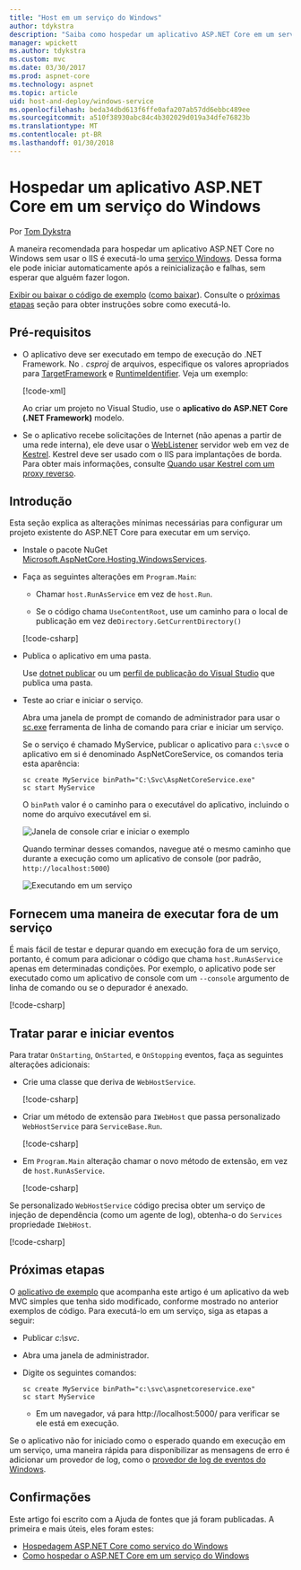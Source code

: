 ```yaml
---
title: "Host em um serviço do Windows"
author: tdykstra
description: "Saiba como hospedar um aplicativo ASP.NET Core em um serviço do Windows."
manager: wpickett
ms.author: tdykstra
ms.custom: mvc
ms.date: 03/30/2017
ms.prod: aspnet-core
ms.technology: aspnet
ms.topic: article
uid: host-and-deploy/windows-service
ms.openlocfilehash: beda34dbd613f6ffe0afa207ab57dd6ebbc489ee
ms.sourcegitcommit: a510f38930abc84c4b302029d019a34dfe76823b
ms.translationtype: MT
ms.contentlocale: pt-BR
ms.lasthandoff: 01/30/2018
---
```

# <a name="host-an-aspnet-core-app-in-a-windows-service"></a>Hospedar um aplicativo ASP.NET Core em um serviço do Windows

Por [Tom Dykstra](https://github.com/tdykstra)

A maneira recomendada para hospedar um aplicativo ASP.NET Core no Windows sem usar o IIS é executá-lo uma [serviço Windows](https://docs.microsoft.com/dotnet/framework/windows-services/introduction-to-windows-service-applications). Dessa forma ele pode iniciar automaticamente após a reinicialização e falhas, sem esperar que alguém fazer logon.

[Exibir ou baixar o código de exemplo](https://github.com/aspnet/Docs/tree/master/aspnetcore/host-and-deploy/windows-service/sample) ([como baixar](xref:tutorials/index#how-to-download-a-sample)). Consulte o [próximas etapas](#next-steps) seção para obter instruções sobre como executá-lo.

## <a name="prerequisites"></a>Pré-requisitos

* O aplicativo deve ser executado em tempo de execução do .NET Framework.  No *. csproj* de arquivos, especifique os valores apropriados para [TargetFramework](https://docs.microsoft.com/nuget/schema/target-frameworks) e [RuntimeIdentifier](https://docs.microsoft.com/dotnet/articles/core/rid-catalog). Veja um exemplo:

  [!code-xml[](windows-service/sample/AspNetCoreService.csproj?range=3-6)]

  Ao criar um projeto no Visual Studio, use o **aplicativo do ASP.NET Core (.NET Framework)** modelo.

* Se o aplicativo recebe solicitações de Internet (não apenas a partir de uma rede interna), ele deve usar o [WebListener](xref:fundamentals/servers/weblistener) servidor web em vez de [Kestrel](xref:fundamentals/servers/kestrel).  Kestrel deve ser usado com o IIS para implantações de borda.  Para obter mais informações, consulte [Quando usar Kestrel com um proxy reverso](xref:fundamentals/servers/kestrel#when-to-use-kestrel-with-a-reverse-proxy).

## <a name="getting-started"></a>Introdução

Esta seção explica as alterações mínimas necessárias para configurar um projeto existente do ASP.NET Core para executar em um serviço.

* Instale o pacote NuGet [Microsoft.AspNetCore.Hosting.WindowsServices](https://www.nuget.org/packages/Microsoft.AspNetCore.Hosting.WindowsServices/).

* Faça as seguintes alterações em `Program.Main`:
  
  * Chamar `host.RunAsService` em vez de `host.Run`.
  
  * Se o código chama `UseContentRoot`, use um caminho para o local de publicação em vez de`Directory.GetCurrentDirectory()` 
  
  [!code-csharp[](windows-service/sample/Program.cs?name=ServiceOnly&highlight=3-4,8,14)]

* Publica o aplicativo em uma pasta.

  Use [dotnet publicar](https://docs.microsoft.com/dotnet/articles/core/tools/dotnet-publish) ou um [perfil de publicação do Visual Studio](xref:host-and-deploy/visual-studio-publish-profiles) que publica uma pasta.

* Teste ao criar e iniciar o serviço.

  Abra uma janela de prompt de comando de administrador para usar o [sc.exe](https://technet.microsoft.com/library/bb490995) ferramenta de linha de comando para criar e iniciar um serviço.  
  
  Se o serviço é chamado MyService, publicar o aplicativo para `c:\svc`e o aplicativo em si é denominado AspNetCoreService, os comandos teria esta aparência:

  ```console
  sc create MyService binPath="C:\Svc\AspNetCoreService.exe"
  sc start MyService
  ```

  O `binPath` valor é o caminho para o executável do aplicativo, incluindo o nome do arquivo executável em si.

  ![Janela de console criar e iniciar o exemplo](windows-service/_static/create-start.png)

  Quando terminar desses comandos, navegue até o mesmo caminho que durante a execução como um aplicativo de console (por padrão, `http://localhost:5000`)

  ![Executando em um serviço](windows-service/_static/running-in-service.png)


## <a name="provide-a-way-to-run-outside-of-a-service"></a>Fornecem uma maneira de executar fora de um serviço

É mais fácil de testar e depurar quando em execução fora de um serviço, portanto, é comum para adicionar o código que chama `host.RunAsService` apenas em determinadas condições.  Por exemplo, o aplicativo pode ser executado como um aplicativo de console com um `--console` argumento de linha de comando ou se o depurador é anexado.

[!code-csharp[](windows-service/sample/Program.cs?name=ServiceOrConsole)]

## <a name="handle-stopping-and-starting-events"></a>Tratar parar e iniciar eventos

Para tratar `OnStarting`, `OnStarted`, e `OnStopping` eventos, faça as seguintes alterações adicionais:

* Crie uma classe que deriva de `WebHostService`.

  [!code-csharp[](windows-service/sample/CustomWebHostService.cs?name=NoLogging)]

* Criar um método de extensão para `IWebHost` que passa personalizado `WebHostService` para `ServiceBase.Run`.

  [!code-csharp[](windows-service/sample/WebHostServiceExtensions.cs?name=ExtensionsClass)]

* Em `Program.Main` alteração chamar o novo método de extensão, em vez de `host.RunAsService`.

  [!code-csharp[](windows-service/sample/Program.cs?name=HandleStopStart&highlight=26)]

Se personalizado `WebHostService` código precisa obter um serviço de injeção de dependência (como um agente de log), obtenha-o do `Services` propriedade `IWebHost`.

[!code-csharp[](windows-service/sample/CustomWebHostService.cs?name=Logging&highlight=7)]

## <a name="next-steps"></a>Próximas etapas

O [aplicativo de exemplo](https://github.com/aspnet/Docs/tree/master/aspnetcore/host-and-deploy/windows-service/sample) que acompanha este artigo é um aplicativo da web MVC simples que tenha sido modificado, conforme mostrado no anterior exemplos de código.  Para executá-lo em um serviço, siga as etapas a seguir:

* Publicar *c:\svc*.

* Abra uma janela de administrador.

* Digite os seguintes comandos:

  ```console
  sc create MyService binPath="c:\svc\aspnetcoreservice.exe"
  sc start MyService
  ```

  * Em um navegador, vá para http://localhost:5000/ para verificar se ele está em execução.

Se o aplicativo não for iniciado como o esperado quando em execução em um serviço, uma maneira rápida para disponibilizar as mensagens de erro é adicionar um provedor de log, como o [provedor de log de eventos do Windows](xref:fundamentals/logging/index#eventlog).

## <a name="acknowledgments"></a>Confirmações

Este artigo foi escrito com a Ajuda de fontes que já foram publicadas. A primeira e mais úteis, eles foram estes:

* [Hospedagem ASP.NET Core como serviço do Windows](https://stackoverflow.com/questions/37346383/hosting-asp-net-core-as-windows-service/37464074)
* [Como hospedar o ASP.NET Core em um serviço do Windows](https://dotnetthoughts.net/how-to-host-your-aspnet-core-in-a-windows-service/)
